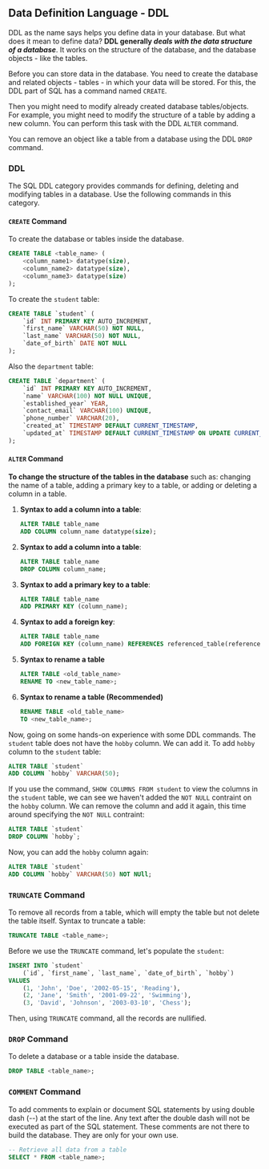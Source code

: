 ## **Data Definition Language - DDL**

DDL as the name says helps you define data in your database. But what does it mean to define data? **DDL generally *deals with the data structure of a database***. It works on the structure of the database, and the database objects - like the tables.

Before you can store data in the database. You need to create the database and related objects - tables - in which your data will be stored. For this, the DDL part of SQL has a command named `CREATE`.

Then you might need to modify already created database tables/objects. For example, you might need to modify the structure of a table by adding a new column. You can perform this task with the DDL `ALTER` command.

You can remove an object like a table from a database using the DDL `DROP` command.

### **DDL**

The SQL DDL category provides commands for defining, deleting and modifying tables in a database. Use the following commands in this category.

#### **`CREATE` Command**

To create the database or tables inside the database.

```sql
CREATE TABLE <table_name> (
	<column_name1> datatype(size), 
	<column_name2> datatype(size), 
	<column_name3> datatype(size)
);
```

To create the `student` table:

```sql
CREATE TABLE `student` (
    `id` INT PRIMARY KEY AUTO_INCREMENT,
    `first_name` VARCHAR(50) NOT NULL,
    `last_name` VARCHAR(50) NOT NULL,
    `date_of_birth` DATE NOT NULL
);
```

Also the `department` table:

```sql
CREATE TABLE `department` (
    `id` INT PRIMARY KEY AUTO_INCREMENT,
    `name` VARCHAR(100) NOT NULL UNIQUE,
    `established_year` YEAR,
    `contact_email` VARCHAR(100) UNIQUE,
    `phone_number` VARCHAR(20),
    `created_at` TIMESTAMP DEFAULT CURRENT_TIMESTAMP,
    `updated_at` TIMESTAMP DEFAULT CURRENT_TIMESTAMP ON UPDATE CURRENT_TIMESTAMP
);
```

#### **`ALTER` Command**

**To change the structure of the tables in the database** such as: changing the name of a table, adding a primary key to a table, or adding or deleting a column in a table.

  1. **Syntax to add a column into a table**:
     ```sql
     ALTER TABLE table_name
     ADD COLUMN column_name datatype(size);
     ```
  2. **Syntax to add a column into a table**:      
     ```Sql
     ALTER TABLE table_name
     DROP COLUMN column_name;
     ```
  3. **Syntax to add a primary key to a table**:
     ```Sql
     ALTER TABLE table_name
     ADD PRIMARY KEY (column_name);
     ```
  4. **Syntax to add a foreign key**:
     ```sql
     ALTER TABLE table_name
     ADD FOREIGN KEY (column_name) REFERENCES referenced_table(referenced_column);
     ```
  5. **Syntax to rename a table**
     ```sql
     ALTER TABLE <old_table_name>
     RENAME TO <new_table_name>;
     ```
  6. **Syntax to rename a table (Recommended)**
     ```sql
     RENAME TABLE <old_table_name>
     TO <new_table_name>;
     ```     

Now, going on some hands-on experience with some DDL commands. The `student` table does not have the `hobby` column. We can add it. To add `hobby` column to the `student` table:

```sql
ALTER TABLE `student`
ADD COLUMN `hobby` VARCHAR(50);
```

If you use the command, `SHOW COLUMNS FROM student` to view the columns in the `student` table, we can see we haven't added the `NOT NULL` contraint on the `hobby` column. We can remove the column and add it again, this time around specifying the `NOT NULL` contraint:

```sql
ALTER TABLE `student`
DROP COLUMN `hobby`;
```

Now, you can add the `hobby` column again:

```sql
ALTER TABLE `student`
ADD COLUMN `hobby` VARCHAR(50) NOT NUll;
```

### **`TRUNCATE` Command**

To remove all records from a table, which will empty the table but not delete the table itself. Syntax to truncate a table: 

```Sql
TRUNCATE TABLE <table_name>;
```

Before we use the `TRUNCATE` command, let's populate the `student`:

```sql
INSERT INTO `student` 
    (`id`, `first_name`, `last_name`, `date_of_birth`, `hobby`)
VALUES 
    (1, 'John', 'Doe', '2002-05-15', 'Reading'),
    (2, 'Jane', 'Smith', '2001-09-22', 'Swimming'),
    (3, 'David', 'Johnson', '2003-03-10', 'Chess');
```

Then, using `TRUNCATE` command, all the records are nullified.

### **`DROP` Command**

To delete a database or a table inside the database. 

```Sql
DROP TABLE <table_name>;
```

### **`COMMENT` Command**

To add comments to explain or document SQL statements by using double dash (--) at the start of the line. Any text after the double dash will not be executed as part of the SQL statement. These comments are not there to build the database. They are only for your own use.   

```Sql
-- Retrieve all data from a table
SELECT * FROM <table_name>;
```
